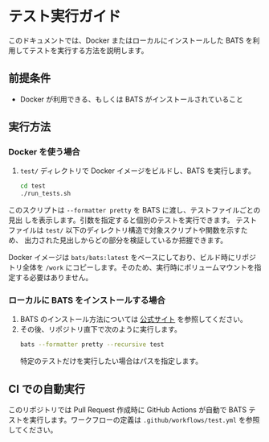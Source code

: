 # テスト実行ガイド

このドキュメントでは、Docker またはローカルにインストールした BATS を利用してテストを実行する方法を説明します。

## 前提条件
- Docker が利用できる、もしくは BATS がインストールされていること

## 実行方法
### Docker を使う場合
1. `test/` ディレクトリで Docker イメージをビルドし、BATS を実行します。
   ```sh
   cd test
   ./run_tests.sh
   ```
このスクリプトは `--formatter pretty` を BATS に渡し、テストファイルごとの見出
しを表示します。引数を指定すると個別のテストを実行できます。
テストファイルは `test/` 以下のディレクトリ構造で対象スクリプトや関数を示すため、
出力された見出しからどの部分を検証しているか把握できます。

Docker イメージは `bats/bats:latest` をベースにしており、ビルド時にリポジトリ全体を `/work` にコピーします。そのため、実行時にボリュームマウントを指定する必要はありません。

### ローカルに BATS をインストールする場合
1. BATS のインストール方法については [公式サイト](https://github.com/bats-core/bats-core) を参照してください。
2. その後、リポジトリ直下で次のように実行します。
   ```sh
   bats --formatter pretty --recursive test
   ```
   特定のテストだけを実行したい場合はパスを指定します。

## CI での自動実行

このリポジトリでは Pull Request 作成時に GitHub Actions が自動で BATS テストを実行します。ワークフローの定義は `.github/workflows/test.yml` を参照してください。
